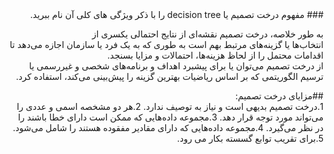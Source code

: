 <div dir="rtl">
### مفهوم درخت تصمیم یا decision tree را با ذکر ویژگی های کلی آن نام ببرید.
<br/>

به طور خلاصه، درخت تصمیم نقشه‌ای از نتایج احتمالی یکسری از 
<br/>
انتخاب‌ها یا گزینه‌های مرتبط بهم است به طوری که به یک فرد یا سازمان اجازه می‌دهد تا اقدامات محتمل را از لحاظ هزینه‌ها، احتمالات و مزایا بسنجد. 
<br/>
از درخت تصمیم می‌توان یا برای پیشبرد اهداف و برنامه‌های شخصی و غیررسمی یا ترسیم الگوریتمی که بر اساس ریاضیات بهترین گزینه را پیش‌بینی می‌کند، استفاده کرد.

##مزایای درخت تصمیم:
  <br/>
1.درخت تصمیم بدیهی است و نیاز به توصیف ندارد.
2.هر دو مشخصه اسمی و عددی را می‌­تواند مورد توجه قرار دهد.
3.مجموعه داده‌­هایی که ممکن است دارای خطا باشند را در نظر می‌­گیرد.
4.مجموعه داده­‌هایی که دارای مقادیر مفقوده هستند را شامل می­‌شود.
5.برای تقریب توابع گسسته بکار می رود.
  </div>
